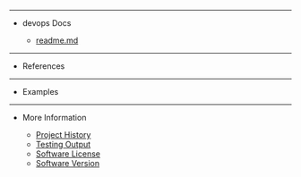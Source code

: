 <!-- _sidebar.md -->

<hr>

- devops Docs

	- [readme.md](external/readme.md)

<hr>

- References


<hr>

- Examples


<hr>

- More Information

	- [Project History](external/history.md)
	- [Testing Output](external/tests.md)
	- [Software License](external/license.md)
	- [Software Version](external/version.md)

